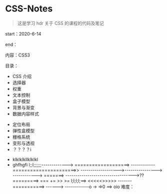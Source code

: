 # CSS-Notes

> 这是学习 hdr 关于 CSS 的课程的代码及笔记

start：2020-6-14

end：

内容：CSS3

目录：

- CSS 介绍
- 选择器
- 权重
- 文本控制
- 盒子模型
- 背景与渐变
- 数据内容样式

* 定位布局
* 弹性盒模型
* 栅格系统
* 变形与透视
* ？？？？i

- klklklkllklklkl
- ghfhgfi
  l;;l;;;;;;-------------> ===================>
  ------------======================>>
  ------------------->---------------->
  ------------>
  =======>
  ---------------------------------->??
  =========> === += >> >=
  l;l;l;l;==>
  <<<<<>>>>>
  -------===========>
  ------>
  ------------o
  ->
  =>0
  ==>
  oio
  难度：
